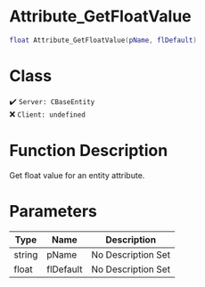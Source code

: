 # Attribute_GetFloatValue
```lua
float Attribute_GetFloatValue(pName, flDefault)
```
# Class
✔️ `Server: CBaseEntity`  
❌ `Client: undefined`  

# Function Description
Get float value for an entity attribute.
# Parameters
Type|Name|Description
--|--|--
string|pName|No Description Set
float|flDefault|No Description Set

